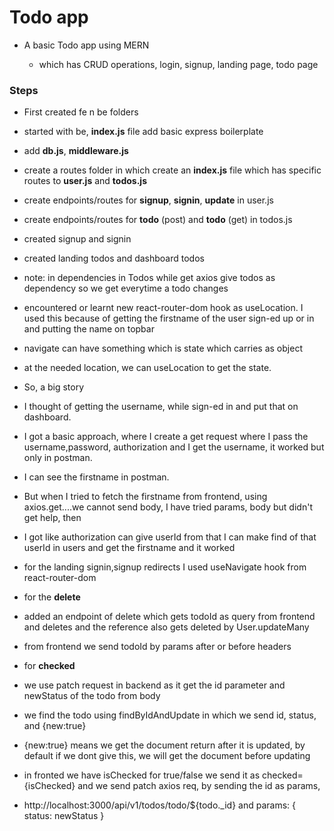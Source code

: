 # Todo app
- A basic Todo app using MERN

    - which has CRUD operations, login, signup, landing page, todo page

### Steps

- First created fe n be folders
- started with be, **index.js** file add basic express boilerplate
- add **db.js**, **middleware.js**
- create a routes folder in which create an **index.js** file which has specific routes to **user.js** and **todos.js**
- create endpoints/routes for **signup**, **signin**, **update** in user.js
- create endpoints/routes for **todo** (post) and
**todo** (get) in todos.js
- created signup and signin
- created landing todos and dashboard todos
- note: in dependencies in Todos while get axios give todos as dependency so we get everytime a todo changes
- encountered or learnt new react-router-dom hook as useLocation. I used this because of getting the firstname of the user sign-ed up or in and putting the name on topbar
- navigate can have something which is state which carries as object
- at the needed location, we can useLocation to get the state.


- So, a big story
- I thought of getting the username, while sign-ed in and put that on dashboard.
- I got a basic approach, where I create a get request where I pass the username,password, authorization and I get the username, it worked but only in postman.
- I can see the firstname in postman.
- But when I tried to fetch the firstname from frontend, using axios.get....we cannot send body, I have tried params, body but didn't get help, then
- I got like authorization can give userId from that I can make find of that userId in users and get the firstname and it worked


- for the landing signin,signup redirects I used useNavigate hook from react-router-dom


- for the **delete**
- added an endpoint of delete which gets todoId as query from frontend and deletes and the reference also gets deleted by User.updateMany
- from frontend we send todoId by params after or before headers

- for **checked**
- we use patch request in backend as it get the id parameter and newStatus of the todo from body
- we find the todo using findByIdAndUpdate in which we send id, status, and {new:true}
- {new:true} means we get the document return after it is updated, by default if we dont give this, we will get the document before updating
- in fronted we have isChecked for true/false we send it as checked={isChecked} and we send patch axios req, by sending the id as params,
- http://localhost:3000/api/v1/todos/todo/${todo._id}
and params: {
    status: newStatus
}
